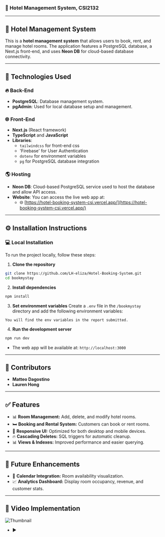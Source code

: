 ### 📝 **Hotel Management System, CSI2132**

---

## 🏨 **Hotel Management System**

This is a **hotel management system** that allows users to book, rent, and manage hotel rooms. The application features a PostgreSQL database, a Next.js front-end, and uses **Neon DB** for cloud-based database connectivity.

---

## 🚀 **Technologies Used**

### 🔥 **Back-End**
- **PostgreSQL**: Database management system.
- **pgAdmin**: Used for local database setup and management.
### 🌐 **Front-End**
- **Next.js** (React framework)
- **TypeScript** and **JavaScript**
- **Libraries**: 
  - `tailwindcss` for front-end css
  - 'Firebase' for User Authentication
  - `dotenv` for environment variables
  - `pg` for PostgreSQL database integration

### 🌎 **Hosting**
- **Neon DB**: Cloud-based PostgreSQL service used to host the database and allow API access.
- **Website**: You can access the live web app at:
  - 🌐 [https://hotel-booking-system-csi.vercel.app/](https://hotel-booking-system-csi.vercel.app/)

---

## ⚙️ **Installation Instructions**

### 💻 **Local Installation**
To run the project locally, follow these steps:

1. **Clone the repository**
```bash
git clone https://github.com/LH-eliza/Hotel-Booking-System.git
cd bookmystay
```

2. **Install dependencies**
```bash
npm install
```

3. **Set environment variables**
Create a `.env` file in the `/bookmystay` directory and add the following environment variables:
```
You will find the env variables in the report submitted.
```

4. **Run the development server**
```bash
npm run dev
```
- The web app will be available at: `http://localhost:3000`

---

## 👥 **Contributors**
- **Matteo Dagostino**  
- **Lauren Hong**  
---

## ✅ **Features**
- 📊 **Room Management:** Add, delete, and modify hotel rooms.
- 🛏️ **Booking and Rental System:** Customers can book or rent rooms.
- 📱 **Responsive UI:** Optimized for both desktop and mobile devices.
- 🔥 **Cascading Deletes:** SQL triggers for automatic cleanup.
- 📊 **Views & Indexes:** Improved performance and easier querying.

---

## 📌 **Future Enhancements**
- 📅 **Calendar Integration:** Room availability visualization.
- 📈 **Analytics Dashboard:** Display room occupancy, revenue, and customer stats.

---

## 🎥 Video Implementation
![Thumbnail](https://github.com/user-attachments/assets/5445fc6a-5915-438d-8afe-1cc46c6c6055)
- ▶️
